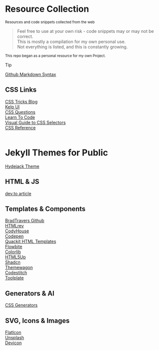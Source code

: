 # Resource Collection
<sub>Resources and code snippets collected from the web</sub>

> Feel free to use at your own risk - code snippets may or may not be correct. <br>
> This is mostly a compilation for my own personal use. <br>
> Not everything is listed, and this is constantly growing. <br>

<sup>This repo began as a personal resource for my own Project.</sup>

> [!TIP]  
> <a href="https://docs.github.com/en/get-started/writing-on-github/getting-started-with-writing-and-formatting-on-github/basic-writing-and-formatting-syntax">Github Markdown Syntax</a><br>


## CSS Links
<a href="css-tricks.com">CSS Tricks Blog</a><br>
<a href="https://kelpui.com/">Kelp UI</a><br>
<a href="https://css-questions.com">CSS Questions</a><br>
<a href="https://learn.shayhowe.com/html-css/">Learn To Code</a><br>
<a href="https://www.fffuel.co/css-selectors/">Visual Guide to CSS Selectors</a><br>
<a href="https://cssreference.io">CSS Reference</a><br>
<a href=""></a><br>


# Jekyll Themes for Public
<a href="https://hydejack.com/">Hydejack Theme</a><br>



## HTML & JS
<a href="https://dev.to/amolsasane_/stop-using-for-everything-semantic-html-to-the-rescue-2p4c">dev.to article</a>



## Templates & Components
<a href="https://github.com/bradtraversy/design-resources-for-developers">BradTravers Github</a><br>
<a href="https://htmlrev.com">HTMLrev</a><br>
<a href="https://codyhouse.co">CodyHouse</a><br>
<a href="https://codepen.io">Codepen</a><br>
<a href="https://www.quackit.com/html/templates">Quackit HTML Templates</a><br>
<a href="https://flowbite.com/blocks">Flowbite</a><br>
<a href="https://colorlib.com">Colorlib</a><br>
<a href="https://html5up.net">HTML5Up</a><br>
<a href="https://ui.shadcn.com">Shadcn</a><br>
<a href="https://themewagon.com/theme-price/free/">Themewagon</a><br>
<a href="https://codestitch.app">Codestitch</a><br>
<a href="https://www.tooplate.com">Toolplate</a><br>



## Generators & AI
<a href="https://css-generators.com">CSS Generators</a><br>



## SVG, Icons & Images
<a href="https://www.flaticon.com/">FlatIcon</a><br>
<a href="https://unsplash.com/">Unsplash</a><br>
<a href="https://devicon.dev/">Devicon</a><br>
